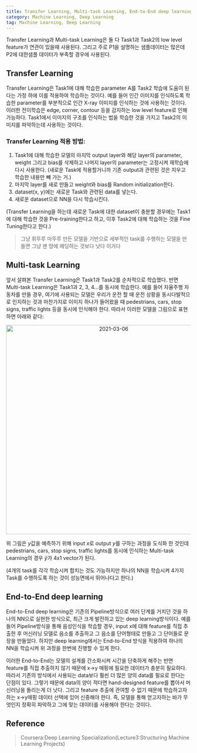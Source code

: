 ```yaml
---
title: Transfer Learning, Multi-task Learning, End-to-End deep learning
category: Machine Learning, Deep Learning
tag: Machine Learning, Deep Learning
---
```


Transfer Learning과 Multi-task Learning은 둘 다 Task1과 Task2의 low level feature가 연관이 있을때 사용된다. 그리고 주로 P1을 설명하는 샘플데이터는 많은데 P2에 대한샘플 데이터가 부족할 경우에 사용된다.


## Transfer Learning

Transfer Learning은 Task1에 대해 학습한 parameter A를 Task2 학습에 도움이 된다는 가정 하에 이를 적용하여 학습하는 것이다. 예를 들어 인간 이미지를 인식하도록 학습한 parameter를 부분적으로 인간 X-ray 이미지를 인식하는 것에 사용하는 것이다. 이러한 전이학습은 edge, corner, contour 등을 감지하는 low level feature로 인해 가능하다. Task1에서 이미지의 구조를 인식하는 법을 학습한 것을 가지고 Task2의 이미지를 파악하는데 사용하는 것이다.

### Transfer Learning 적용 방법: 


1. Task1에 대해 학습한 모델의 마지막 output layer와 해당 layer의 parameter, weight 그리고 bias를 삭제하고 나머지 layer의 parameter는 고정시켜 재학습에 다시 사용한다. (새로운 Task에 적용할거니까 기존 output과 관련된 것은 지우고 학습한 내용만 빼 가는 거.)  
2. 마지막 layer를 새로 만들고 weight와 bias를 Random initialization한다.
3. dataset(x, y)에는 새로운 Task와 관련된 data를 넣는다.
4. 새로운 dataset으로 NN을 다시 학습시킨다.

(Transfer Learning을 하는데 새로운 Task에 대한 dataset이 충분할 경우에는 Task1에 대해 학습한 것을 Pre-training한다고 하고, 이후 Task2에 대해 학습하는 것을 Fine Tuning한다고 한다.)

> 그냥 휘뚜루 마뚜루 만든 모델을 기반으로 세부적인 task를 수행하는 모델을 만들면 그냥 맨 땅에 헤딩하는 것보다 낫다 이거다

## Multi-task Learning

앞서 살펴본 Transfer Learning은 Task1과 Task2를 순차적으로 학습했다. 반면 Multi-task Learning은 Task1과 2, 3, 4…를 동시에 학습한다. 예를 들어 자율주행 자동차를 만들 경우, 여기에 사용되는 모델은 우리가 운전 할 때 운전 상황을 동시다발적으로 인지하는 것과 마찬가지로 이미지 하나가 들어왔을 때 pedestrians, cars, stop signs, traffic lights 등을 동시에 인식해야 한다. 따라서 이러한 모델을 그림으로 표현하면 아래와 같다:

<center><img width="571" alt="2021-03-06" src="https://user-images.githubusercontent.com/53667002/110192326-aa16f400-7e70-11eb-99c9-1d8cf13f07ff.png"></center>

위 그림은 $y$값을 예측하기 위해 input $x$로 output $y$를 구하는 과정을 도식화 한 것인데 pedestrians, cars, stop signs, traffic lights를 동시에 인식하는 Multi-task Learning의 경우 $\hat{y}$가 4x1 vector가 된다.


(4개의 task를 각각 학습시켜 합치는 것도 가능하지만 하나의 NN을 학습시켜 4가지 Task를 수행하도록 하는 것이 성능면에서 뛰어나다고 한다.)

## End-to-End deep learning

End-to-End deep learning은 기존의 Pipeline방식으로 여러 단계를 거치던 것을 하나의 NN으로 실현한 방식으로, 최근 크게 발전하고 있는 deep learning방식이다. 예를 들어 Pipeline방식을 통해 음성인식을 학습할 경우, input x에 대해 feature를 직접 추출한 후 머신러닝 모델로 음소를 추출하고 그 음소를 단어형태로 만들고 그 단어들로 문장을 만들었다. 하지만 deep learning에서는 End-to-End 방식을 적용하여 하나의 NN을 학습시켜 위 과정을 한번에 진행할 수 있게 한다. 


이러한 End-to-End는 모델의 설계를 간소화시켜 시간을 단축하게 해주는 반면 feature를 직접 추출하지 않기 때문에 x->y 매핑에 필요한 데이터가 충분히 필요하다. 따라서 기존의 방식에서 사용되는 data보다 훨씬 더 많은 양의 data를 필요로 한다는 단점이 있다. 그렇기 때문에 data의 양이 적다면 hand-designed feature를 뽑아서 머신러닝을 돌리는게 더 낫다. 그리고 feature 추출에 관여할 수 없기 때문에 학습하고자 하는 x->y매핑 데이터 선택에 있어 신중해야 한다. 즉, 모델을 통해 얻고자하는 바가 무엇인지 정확히 파악하고 그에 맞는 데이터를 사용해야 한다는 것이다.



## Reference

> Coursera:Deep Learning Specialization(Lecture3:Structuring Machine Learning Projects)
